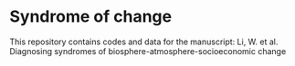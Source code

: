 # Syndrome of change
 This repository contains codes and data for the manuscript: Li, W. et al. Diagnosing syndromes of biosphere-atmosphere-socioeconomic change
